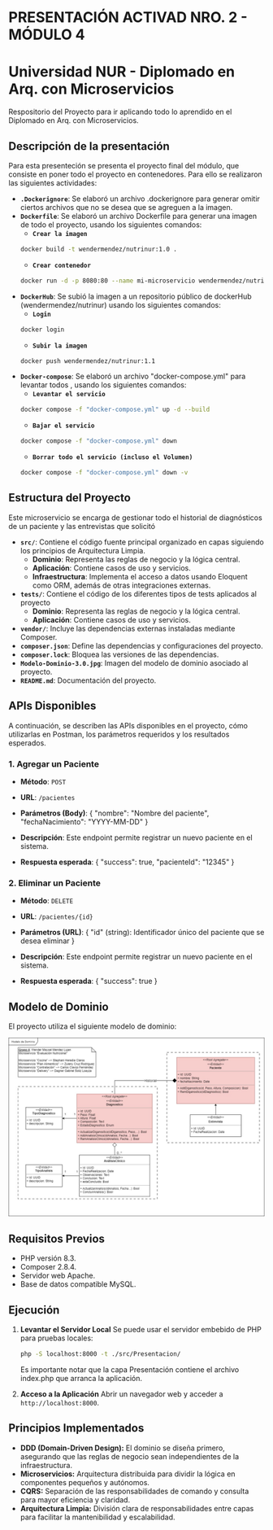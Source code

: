# PRESENTACIÓN ACTIVAD NRO. 2 - MÓDULO 4
# Universidad NUR - Diplomado en Arq. con Microservicios

Respositorio del Proyecto para ir aplicando todo lo aprendido en el Diplomado en Arq. con Microservicios.

## Descripción de la presentación 

Para esta presenteción se presenta el proyecto final del módulo, que consiste en poner todo el proyecto en contenedores. Para ello se realizaron las siguientes actividades:
- **`.Dockerignore`**: Se elaboró un archivo .dockerignore para generar omitir ciertos archivos que no se desea que se agreguen a la imagen.
- **`Dockerfile`**: Se elaboró un archivo Dockerfile para generar una imagen de todo el proyecto, usando los siguientes comandos:
   - **`Crear la imagen`**
   ```bash
   docker build -t wendermendez/nutrinur:1.0 .
   ```
   - **`Crear contenedor`**
   ```bash
   docker run -d -p 8080:80 --name mi-microservicio wendermendez/nutrinur:1.0
   ```
- **`DockerHub`**: Se subió la imagen a un repositorio público de dockerHub (wendermendez/nutrinur) usando los siguientes comandos:
   - **`Login`**
   ```bash
   docker login
   ```
   - **`Subir la imagen`**
   ```bash
   docker push wendermendez/nutrinur:1.1
   ```
- **`Docker-compose`**: Se elaboró un archivo "docker-compose.yml" para levantar todos , usando los siguientes comandos:
   - **`Levantar el servicio`**
   ```bash
   docker compose -f "docker-compose.yml" up -d --build 
   ```
   - **`Bajar el servicio`**
   ```bash
   docker compose -f "docker-compose.yml" down 
   ```
   - **`Borrar todo el servicio (incluso el Volumen)`**
   ```bash
   docker compose -f "docker-compose.yml" down -v
   ```

## Estructura del Proyecto

Este microservicio se encarga de gestionar todo el historial de diagnósticos de un paciente y las entrevistas que solicitó

- **`src/`**: Contiene el código fuente principal organizado en capas siguiendo los principios de Arquitectura Limpia.
  - **Dominio**: Representa las reglas de negocio y la lógica central.
  - **Aplicación**: Contiene casos de uso y servicios.
  - **Infraestructura**: Implementa el acceso a datos usando Eloquent como ORM, además de otras integraciones externas.
- **`tests/`**: Contiene el código de los diferentes tipos de tests aplicados al proyecto
  - **Dominio**: Representa las reglas de negocio y la lógica central.
  - **Aplicación**: Contiene casos de uso y servicios.
- **`vendor/`**: Incluye las dependencias externas instaladas mediante Composer.
- **`composer.json`**: Define las dependencias y configuraciones del proyecto.
- **`composer.lock`**: Bloquea las versiones de las dependencias.
- **`Modelo-Dominio-3.0.jpg`**: Imagen del modelo de dominio asociado al proyecto.
- **`README.md`**: Documentación del proyecto.

## APIs Disponibles

A continuación, se describen las APIs disponibles en el proyecto, cómo utilizarlas en Postman, los parámetros requeridos y los resultados esperados.

### 1. Agregar un Paciente
- **Método**: `POST`
- **URL**: `/pacientes`
- **Parámetros (Body)**:
  {
      "nombre": "Nombre del paciente",
      "fechaNacimiento": "YYYY-MM-DD"
  }
- **Descripción**: Este endpoint permite registrar un nuevo paciente en el sistema.

- **Respuesta esperada**:
   {
      "success": true,
      "pacienteId": "12345"
   }

### 2. Eliminar un Paciente
- **Método**: `DELETE`
- **URL**: `/pacientes/{id}`
- **Parámetros (URL)**:
  {
      "id" (string): Identificador único del paciente que se desea eliminar
  }
- **Descripción**: Este endpoint permite registrar un nuevo paciente en el sistema.

- **Respuesta esperada**:
   {
      "success": true
   }

## Modelo de Dominio

El proyecto utiliza el siguiente modelo de dominio:

![Modelo de Dominio](https://github.com/bndr88/ms2024-nur/blob/main/Modelo-Dominio-3.0.jpg)

## Requisitos Previos

- PHP versión 8.3.
- Composer 2.8.4.
- Servidor web Apache.
- Base de datos compatible MySQL.

## Ejecución

1. **Levantar el Servidor Local**
   Se puede usar el servidor embebido de PHP para pruebas locales:
   ```bash
   php -S localhost:8000 -t ./src/Presentacion/
   ```
   Es importante notar que la capa Presentación contiene el archivo index.php que arranca la aplicación.

2. **Acceso a la Aplicación**
   Abrir un navegador web y acceder a `http://localhost:8000`.

## Principios Implementados

- **DDD (Domain-Driven Design):** El dominio se diseña primero, asegurando que las reglas de negocio sean independientes de la infraestructura.
- **Microservicios:** Arquitectura distribuida para dividir la lógica en componentes pequeños y autónomos.
- **CQRS:** Separación de las responsabilidades de comando y consulta para mayor eficiencia y claridad.
- **Arquitectura Limpia:** División clara de responsabilidades entre capas para facilitar la mantenibilidad y escalabilidad.

